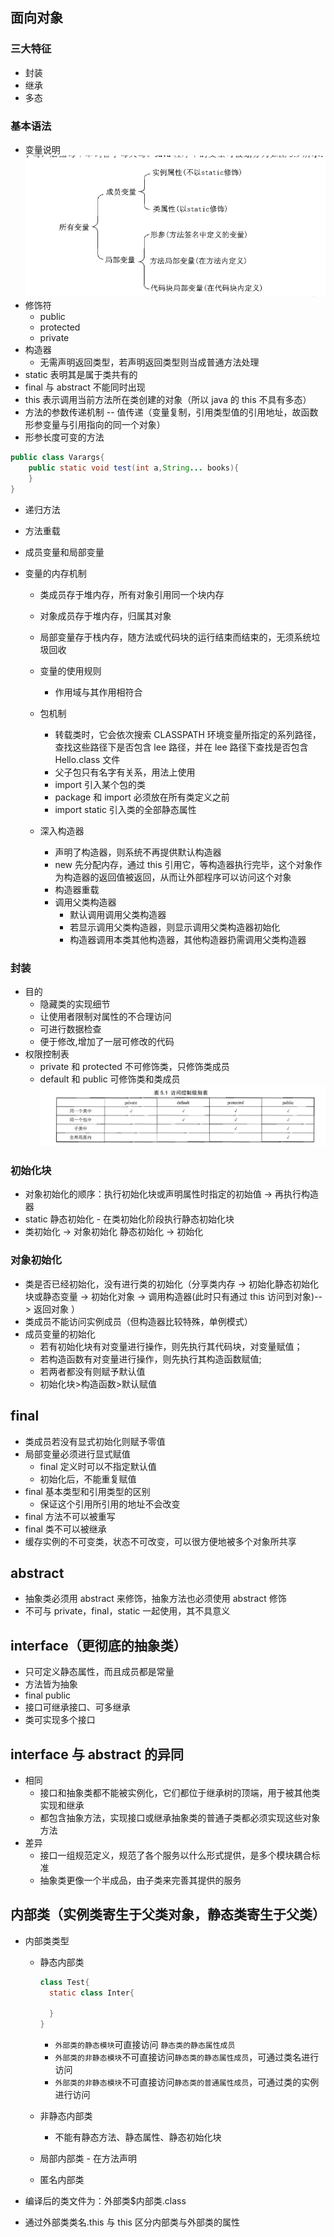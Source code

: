 ## 面向对象

### 三大特征

- 封装
- 继承
- 多态

### 基本语法

- 变量说明
  ![变量](./img/vars.png)
- 修饰符
  - public
  - protected
  - private
- 构造器
  - 无需声明返回类型，若声明返回类型则当成普通方法处理
- static 表明其是属于类共有的
- final 与 abstract 不能同时出现
- this 表示调用当前方法所在类创建的对象（所以 java 的 this 不具有多态）
- 方法的参数传递机制 -- 值传递（变量复制，引用类型值的引用地址，故函数形参变量与引用指向的同一个对象）
- 形参长度可变的方法

```java
public class Varargs{
    public static void test(int a,String... books){
    }
}
```

- 递归方法
- 方法重载
- 成员变量和局部变量
- 变量的内存机制

  - 类成员存于堆内存，所有对象引用同一个块内存
  - 对象成员存于堆内存，归属其对象
  - 局部变量存于栈内存，随方法或代码块的运行结束而结束的，无须系统垃圾回收
  - 变量的使用规则

    - 作用域与其作用相符合

  - 包机制

    - 转载类时，它会依次搜索 CLASSPATH 环境变量所指定的系列路径，查找这些路径下是否包含 lee 路径，并在 lee 路径下查找是否包含 Hello.class 文件
    - 父子包只有名字有关系，用法上使用
    - import 引入某个包的类
    - package 和 import 必须放在所有类定义之前
    - import static 引入类的全部静态属性

  - 深入构造器
    - 声明了构造器，则系统不再提供默认构造器
    - new 先分配内存，通过 this 引用它，等构造器执行完毕，这个对象作为构造器的返回值被返回，从而让外部程序可以访问这个对象
    - 构造器重载
    - 调用父类构造器
      - 默认调用调用父类构造器
      - 若显示调用父类构造器，则显示调用父类构造器初始化
      - 构造器调用本类其他构造器，其他构造器扔需调用父类构造器

### 封装

- 目的
  - 隐藏类的实现细节
  - 让使用者限制对属性的不合理访问
  - 可进行数据检查
  - 便于修改,增加了一层可修改的代码
- 权限控制表
  - private 和 protected 不可修饰类，只修饰类成员
  - default 和 public 可修饰类和类成员
    ![权限](./img/permiss.png)

### 初始化块

- 对象初始化的顺序：执行初始化块或声明属性时指定的初始值 -> 再执行构造器
- static 静态初始化 - 在类初始化阶段执行静态初始化块
- 类初始化 -> 对象初始化 静态初始化 -> 初始化

### 对象初始化

- 类是否已经初始化，没有进行类的初始化（分享类内存 -> 初始化静态初始化块或静态变量 -> 初始化对象 -> 调用构造器(此时只有通过 this 访问到对象)--> 返回对象 ）
- 类成员不能访问实例成员（但构造器比较特殊，单例模式）
- 成员变量的初始化
  - 若有初始化块有对变量进行操作，则先执行其代码块，对变量赋值；
  - 若构造函数有对变量进行操作，则先执行其构造函数赋值;
  - 若两者都没有则赋予默认值
  - 初始化块>构造函数>默认赋值

## final

- 类成员若没有显式初始化则赋予零值
- 局部变量必须进行显式赋值
  - final 定义时可以不指定默认值
  - 初始化后，不能重复赋值
- final 基本类型和引用类型的区别
  - 保证这个引用所引用的地址不会改变
- final 方法不可以被重写
- final 类不可以被继承
- 缓存实例的不可变类，状态不可改变，可以很方便地被多个对象所共享

## abstract

- 抽象类必须用 abstract 来修饰，抽象方法也必须使用 abstract 修饰
- 不可与 private，final，static 一起使用，其不具意义

## interface（更彻底的抽象类）

- 只可定义静态属性，而且成员都是常量
- 方法皆为抽象
- final public
- 接口可继承接口、可多继承
- 类可实现多个接口

## interface 与 abstract 的异同

- 相同
  - 接口和抽象类都不能被实例化，它们都位于继承树的顶端，用于被其他类实现和继承
  - 都包含抽象方法，实现接口或继承抽象类的普通子类都必须实现这些对象方法
- 差异
  - 接口一组规范定义，规范了各个服务以什么形式提供，是多个模块耦合标准
  - 抽象类更像一个半成品，由子类来完善其提供的服务

## 内部类（实例类寄生于父类对象，静态类寄生于父类）

- 内部类类型

  - 静态内部类

    ```java
    class Test{
      static class Inter{

      }
    }
    ```

    - `外部类的静态模块`可直接访问 `静态类的静态属性成员`
    - `外部类的非静态模块`不可直接访问`静态类的静态属性成员`，可通过类名进行访问
    - `外部类的非静态模块`不可直接访问`静态类的普通属性成员`，可通过类的实例进行访问

  - 非静态内部类

    - 不能有静态方法、静态属性、静态初始化块

  - 局部内部类 - 在方法声明
  - 匿名内部类

- 编译后的类文件为：外部类\$内部类.class
- 通过外部类类名.this 与 this 区分内部类与外部类的属性
